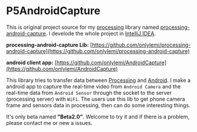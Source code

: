# P5AndroidCapture
This is original project source for my [processing](https://processing.org) library named [processing-android-capture](https://github.com/onlylemi/processing-android-capture). I develode the whole project in [IntelliJ IDEA](https://www.jetbrains.com/idea/).

**processing-android-capture Lib:** [https://github.com/onlylemi/processing-android-capture](https://github.com/onlylemi/processing-android-capture)

**android client app:** [https://github.com/onlylemi/AndroidCapture](https://github.com/onlylemi/AndroidCapture)

This library tries to transfer data between [Processing](https://processing.org) and [Android](https://android.com). I make a android app to capture the real-time video from `Android Camera` and the real-time data from `Android Sensor` through the socket to the server (processing server) with `WiFi`. The users use this lib to get phone camera frame and sensors data in processing, then can do some interesting things. 

It's only beta named **"Beta2.0"**. Welcome to try it and if there is a problem, please contact me or new a issues. 
